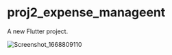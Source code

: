 # proj2_expense_manageent

A new Flutter project.



![Screenshot_1668809110](https://user-images.githubusercontent.com/93089580/204161234-aef1dd49-6bc3-4a63-931c-39356ee015b1.png)
